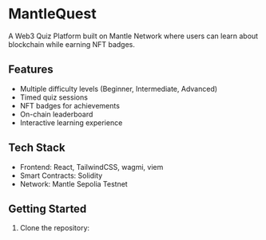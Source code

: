 # MantleQuest

A Web3 Quiz Platform built on Mantle Network where users can learn about blockchain while earning NFT badges.

## Features

- Multiple difficulty levels (Beginner, Intermediate, Advanced)
- Timed quiz sessions
- NFT badges for achievements
- On-chain leaderboard
- Interactive learning experience

## Tech Stack

- Frontend: React, TailwindCSS, wagmi, viem
- Smart Contracts: Solidity
- Network: Mantle Sepolia Testnet

## Getting Started

1. Clone the repository: 
